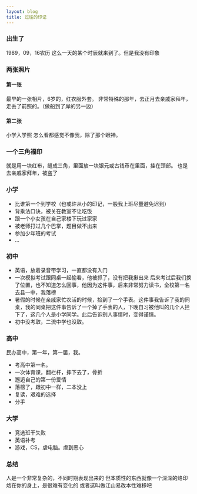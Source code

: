 ```yaml
---
layout: blog
title: 过往的印记
---
```

### 出生了
1989，09，16农历
这么一天的某个时辰就来到了。但是我没有印象
### 两张照片
#### 第一张
最早的一张相片，6岁的，红衣服外套。
非常特殊的那年，去正月去亲戚家拜年，走丢了前照的。（做船到了岸的另一边）
#### 第二张
小学入学照
怎么看都感觉不像我，除了那个眼神。
### 一个三角福印
就是用一块红布，缝成三角，里面放一块银元或古钱币在里面，挂在颈部。
也是去亲戚家拜年，被盗了
### 小学
* 比谁第一个到学校（也或许从小的印记，一般我上班尽量避免迟到）
* 背乘法口诀，被关在教室不让吃饭
* 跟一个小女孩在自己家楼下玩过家家
* 被老师打过几个巴掌，题目做不出来
* 参加少年班的考试
* ...
### 初中
* 英语，放着录音带学习，一直都没有入门
* 一次模拟考试跟同桌一起偷看，他被抓了，没有把我揪出来
    后来考试后我们换了位置，也不知道怎么回事，他因为这件事，后来非常努力读书，全校第一名去县一中，我落榜
* 暑假的时候在亲戚家忙农活的时候，捡到了一个手表。这件事我告诉了我的同桌，我的同桌把这件事告诉了一个掉了手表的人，下晚自习被他叫的几个人拦下了，这几个人是小学同学。此后告诉别人事情时，变得谨慎。
* 初中没考取，二流中学也没取。
### 高中
民办高中，第一年，第一届，我。
* 考高中第一名。
* 一次体育课，翻栏杆，摔下去了，骨折
* 邂逅自己的第一份爱情
* 落榜了，跟初中一样，二本没上
* 复读，艰难的选择
* 分手
### 大学
* 竞选班干失败
* 英语补考
* 游戏，CS，虐电脑。虐到恶心
 
### 总结
人是一个非常复杂的，不同时期表现出来的
但本质性的东西就像一个深深的烙印烙在你的身上，是很难有变化的
或者这叫做江山易改本性难移吧

